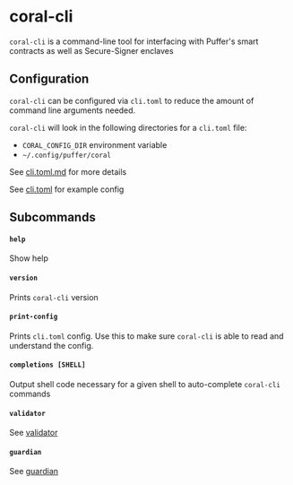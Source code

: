 # coral-cli

`coral-cli` is a command-line tool for interfacing with
Puffer's smart contracts as well as Secure-Signer enclaves

## Configuration

`coral-cli` can be configured via `cli.toml` to reduce the
amount of command line arguments needed.

`coral-cli` will look in the following directories for a `cli.toml` file:
 - `CORAL_CONFIG_DIR` environment variable
 - `~/.config/puffer/coral`

See [cli.toml.md](/coral-cli/docs/cli.toml.md) for more details

See [cli.toml](/coral-cli/config/cli.toml) for example config

## Subcommands

#### `help`
Show help

#### `version`
Prints `coral-cli` version

#### `print-config`
Prints `cli.toml` config.
Use this to make sure `coral-cli` is able to
read and understand the config.

#### `completions [SHELL]`
Output shell code necessary for a given shell to
auto-complete `coral-cli` commands

#### `validator`

See [validator](/coral-cli/docs/validator.md)

#### `guardian`

See [guardian](/coral-cli/docs/guardian.md)
